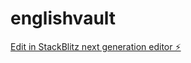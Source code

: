 # englishvault

[Edit in StackBlitz next generation editor ⚡️](https://stackblitz.com/~/github.com/Theus-Who/englishvault)